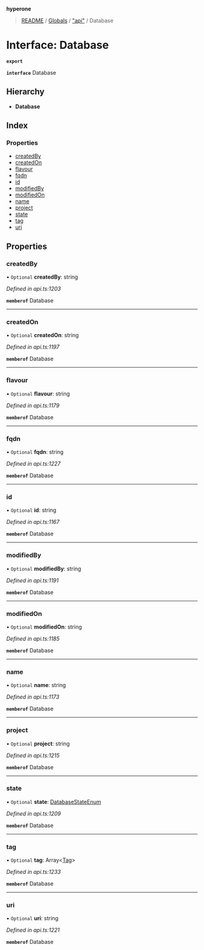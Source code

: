 **hyperone**

> [README](../README.md) / [Globals](../globals.md) / ["api"](../modules/_api_.md) / Database

# Interface: Database

**`export`** 

**`interface`** Database

## Hierarchy

* **Database**

## Index

### Properties

* [createdBy](_api_.database.md#createdby)
* [createdOn](_api_.database.md#createdon)
* [flavour](_api_.database.md#flavour)
* [fqdn](_api_.database.md#fqdn)
* [id](_api_.database.md#id)
* [modifiedBy](_api_.database.md#modifiedby)
* [modifiedOn](_api_.database.md#modifiedon)
* [name](_api_.database.md#name)
* [project](_api_.database.md#project)
* [state](_api_.database.md#state)
* [tag](_api_.database.md#tag)
* [uri](_api_.database.md#uri)

## Properties

### createdBy

• `Optional` **createdBy**: string

*Defined in api.ts:1203*

**`memberof`** Database

___

### createdOn

• `Optional` **createdOn**: string

*Defined in api.ts:1197*

**`memberof`** Database

___

### flavour

• `Optional` **flavour**: string

*Defined in api.ts:1179*

**`memberof`** Database

___

### fqdn

• `Optional` **fqdn**: string

*Defined in api.ts:1227*

**`memberof`** Database

___

### id

• `Optional` **id**: string

*Defined in api.ts:1167*

**`memberof`** Database

___

### modifiedBy

• `Optional` **modifiedBy**: string

*Defined in api.ts:1191*

**`memberof`** Database

___

### modifiedOn

• `Optional` **modifiedOn**: string

*Defined in api.ts:1185*

**`memberof`** Database

___

### name

• `Optional` **name**: string

*Defined in api.ts:1173*

**`memberof`** Database

___

### project

• `Optional` **project**: string

*Defined in api.ts:1215*

**`memberof`** Database

___

### state

• `Optional` **state**: [DatabaseStateEnum](../enums/_api_.databasestateenum.md)

*Defined in api.ts:1209*

**`memberof`** Database

___

### tag

• `Optional` **tag**: Array\<[Tag](_api_.tag.md)>

*Defined in api.ts:1233*

**`memberof`** Database

___

### uri

• `Optional` **uri**: string

*Defined in api.ts:1221*

**`memberof`** Database
